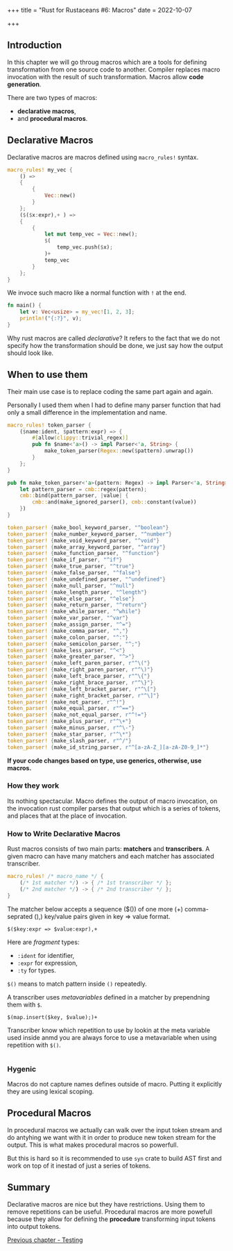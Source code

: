 +++
title = "Rust for Rustaceans #6: Macros"
date = 2022-10-07

+++

## Introduction

In this chapter we will go throug macros which are a tools for defining
transformation from one source code to another. Compiler replaces
macro invocation with the result of such transformation. Macros
allow **code generation**.

There are two types of macros:

- **declarative macros**,
- and **procedural macros**.

## Declarative Macros

Declarative macros are macros defined using `macro_rules!` syntax.

```rust
macro_rules! my_vec {
    () =>
    {
        {
            Vec::new()
        }
    };
    ($($x:expr),+ ) =>
    {
        {
            let mut temp_vec = Vec::new();
            $(
                temp_vec.push($x);
            )+
            temp_vec
        }
    };
}
```

We invoce such macro like a normal function with `!` at the end.

```rust
fn main() {
    let v: Vec<usize> = my_vec![1, 2, 3];
    println!("{:?}", v);
}
```

Why rust macros are called *declarative*?
It refers to the fact that we do not specify how the transformation should
be done, we just say how the output should look like.

## When to use them

Their main use case is to replace coding the same part again and again.

Personally I used them when I had to define many parser function that had
only a small difference in the implementation and name.

```rust
macro_rules! token_parser {
    ($name:ident, $pattern:expr) => {
        #[allow(clippy::trivial_regex)]
        pub fn $name<'a>() -> impl Parser<'a, String> {
            make_token_parser(Regex::new($pattern).unwrap())
        }
    };
}

pub fn make_token_parser<'a>(pattern: Regex) -> impl Parser<'a, String> {
    let pattern_parser = cmb::regex(pattern);
    cmb::bind(pattern_parser, |value| {
        cmb::and(make_ignored_parser(), cmb::constant(value))
    })
}

token_parser! {make_bool_keyword_parser, "^boolean"}
token_parser! {make_number_keyword_parser, "^number"}
token_parser! {make_void_keyword_parser, "^void"}
token_parser! {make_array_keyword_parser, "^array"}
token_parser! {make_function_parser, "^function"}
token_parser! {make_if_parser, "^if"}
token_parser! {make_true_parser, "^true"}
token_parser! {make_false_parser, "^false"}
token_parser! {make_undefined_parser, "^undefined"}
token_parser! {make_null_parser, "^null"}
token_parser! {make_length_parser, "^length"}
token_parser! {make_else_parser, "^else"}
token_parser! {make_return_parser, "^return"}
token_parser! {make_while_parser, "^while"}
token_parser! {make_var_parser, "^var"}
token_parser! {make_assign_parser, "^="}
token_parser! {make_comma_parser, "^,"}
token_parser! {make_colon_parser, "^:"}
token_parser! {make_semicolon_parser, "^;"}
token_parser! {make_less_parser, "^<"}
token_parser! {make_greater_parser, "^>"}
token_parser! {make_left_paren_parser, r"^\("}
token_parser! {make_right_paren_parser, r"^\)"}
token_parser! {make_left_brace_parser, r"^\{"}
token_parser! {make_right_brace_parser, r"^\}"}
token_parser! {make_left_bracket_parser, r"^\["}
token_parser! {make_right_bracket_parser, r"^\]"}
token_parser! {make_not_parser, r"^!"}
token_parser! {make_equal_parser, r"^=="}
token_parser! {make_not_equal_parser, r"^!="}
token_parser! {make_plus_parser, r"^\+"}
token_parser! {make_minus_parser, r"^\-"}
token_parser! {make_star_parser, r"^\*"}
token_parser! {make_slash_parser, r"^/"}
token_parser! {make_id_string_parser, r"^[a-zA-Z_][a-zA-Z0-9_]*"}
```

**If your code changes based on type, use generics, otherwise, use macros.**

### How they work

Its nothing spectacular. Macro defines the output of macro invocation,
on the invocation rust compiler parses that output which is a series of tokens,
and places that at the place of invocation.

### How to Write Declarative Macros

Rust macros consists of two main parts: **matchers** and **transcribers**.
A given macro can have many matchers and each matcher has associated
transcriber.

```rust
macro_rules! /* macro_name */ {
    (/* 1st matcher */) -> { /* 1st transcriber */ };
    (/* 2nd matcher */) -> { /* 2nd transcriber */ };
}
```

The matcher below accepts a sequence ($()) of one more (+) comma-seprated (),)
key/value pairs given in key => value format.

`$($key:expr => $value:expr),+`

Here are *fragment* types:

- `:ident` for identifier,
- `:expr` for expression,
- `:ty` for types.

`$()` means to match pattern inside `()` repeatedly.

A transcriber uses *metavariables* defined in a matcher by prependning them
with `$`.

`$(map.insert($key, $value);)+`

Transcriber know which repetition to use by lookin at the meta variable used
inside anmd you are always force to use a metavariable when using repetition
with `$()`.

```rust

```

### Hygenic

Macros do not capture names defines outside of macro. Putting it explicitly
they are using lexical scoping.

## Procedural Macros

In procedural macros we actually can walk over the input token stream
and do antyhing we want with it in order to produce new token stream
for the output. This is what makes procedural macros so powerfull.

But this is hard so it is recommended to use `syn` crate to build
AST first and work on top of it inestad of just a series of tokens.

## Summary

Declarative macros are nice but they have restrictions. Using them to remove
repetitions can be useful. Procedural macros are more powefull because they
allow for defining the **procedure** transforming input tokens into
output tokens.

[Previous chapter - Testing](/posts/post-2022-09-22-rust-testing)

